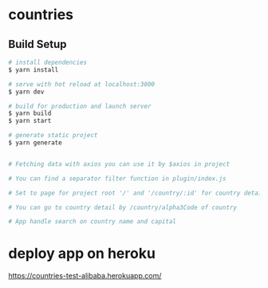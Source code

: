 # countries

## Build Setup

```bash
# install dependencies
$ yarn install

# serve with hot reload at localhost:3000
$ yarn dev

# build for production and launch server
$ yarn build
$ yarn start

# generate static project
$ yarn generate
```
```bash

# Fetching data with axios you can use it by $axios in project

# You can find a separator filter function in plugin/index.js

# Set to page for project root '/' and '/country/:id' for country details

# You can go to country detail by /country/alpha3Code of country

# App handle search on country name and capital 

```


# deploy app on heroku
 https://countries-test-alibaba.herokuapp.com/

